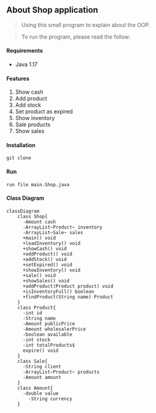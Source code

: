 ## About Shop application
> Using this small program to explain about the OOP.

> To run the program, please read the follow:
#### Requirements
* Java 1.17

#### Features
1. Show cash
2. Add product
3. Add stock
4. Set product as expired
5. Show inventory
6. Sale products
7. Show sales

#### Installation
```
git clone
```

#### Run 
```
run file main.Shop.java
```

#### Class Diagram
```mermaid
classDiagram
    class Shop{
      -Amount cash
	  -ArrayList~Product~ inventory  
      -ArrayList~Sale~ sales 
      +main() void
	  +loadInventory() void
	  +showCash() void
	  +addProduct() void
	  +addStock() void
	  +setExpired() void
	  +showInventory() void
	  +sale() void
	  +showSales() void
	  +addProduct(Product product) void
	  +isInventoryFull() boolean
	  +findProduct(String name) Product
    }
    class Product{
      -int id
      -String name
      -Amount publicPrice
      -Amount wholesalerPrice
      -boolean available
      -int stock
      -int totalProducts$
      expire() void
    }
    class Sale{
      -String client
      -ArrayList~Product~ products  
      -Amount amount
    }
    class Amount{
      -double value
	    -String currency
    }
```

